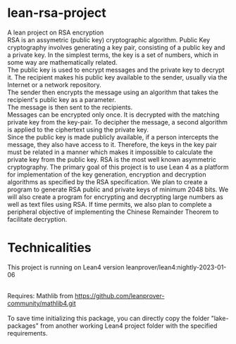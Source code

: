 # lean-rsa-project
A lean project on RSA encryption<br />
RSA is an assymetric (public key) cryptographic algorithm. Public Key cryptography involves
generating a key pair, consisting of a public key and a private key. In the simplest
terms, the key is a set of numbers, which in some way are mathematically related.<br />
The public key is used to encrypt messages and the private key to decrypt it. The recipient makes his public key available to the sender,
usually via the Internet or a network repository.<br /> The sender then encrypts the message using an algorithm that takes the recipient's public key as a parameter.<br />
The message is then sent to the recipients.<br /> Messages can be encrypted only once. It is decrypted with the matching private key from the key-pair. 
To decipher the message,
a second algorithm is applied to the ciphertext using the private key.   
Since the public key is made publicly available, if a person intercepts the message, they also have access to it.
Therefore, the keys in the key pair must be related in a manner which makes it impossible to calculate the private key from the public key.
RSA is the most well known asymmetric cryptography. 
The primary goal of this project is to use Lean 4 as a platform for implementation of the key generation, encryption and
decryption algorithms as specified by the RSA specification. We plan to create a program to generate RSA public and private keys of minimum 2048 bits.
We will also create a program for encrypting and decrypting large numbers as well as text files using RSA. 
If time permits, we also plan to complete a peripheral objective of implementing the Chinese Remainder Theorem to facilitate decryption.

# Technicalities
This project is running on Lean4 version leanprover/lean4:nightly-2023-01-06 <br /> <br />

Requires: Mathlib from https://github.com/leanprover-community/mathlib4.git <br /> <br />
To save time initializing this package, you can directly copy the folder "lake-packages" from another working Lean4 project folder with the specified requirements.


